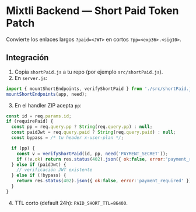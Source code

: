 
# Mixtli Backend — Short Paid Token Patch

Convierte los enlaces largos `?paid=<JWT>` en cortos `?pp=<exp36>.<sig10>`.

## Integración
1) Copia `shortPaid.js` a tu repo (por ejemplo `src/shortPaid.js`).
2) En `server.js`:
```js
import { mountShortEndpoints, verifyShortPaid } from './src/shortPaid.js';
mountShortEndpoints(app, need);
```
3) En el handler ZIP acepta `pp`:
```js
const id = req.params.id;
if (requirePaid) {
  const pp = req.query.pp ? String(req.query.pp) : null;
  const paidJwt = req.query.paid ? String(req.query.paid) : null;
  const bypass = /* tu header x-user-plan */;

  if (pp) {
    const v = verifyShortPaid(id, pp, need('PAYMENT_SECRET'));
    if (!v.ok) return res.status(402).json({ ok:false, error:'payment_required', detail:v });
  } else if (paidJwt) {
    // verificación JWT existente
  } else if (!bypass) {
    return res.status(402).json({ ok:false, error:'payment_required' });
  }
}
```
4) TTL corto (default 24h): `PAID_SHORT_TTL=86400`.
